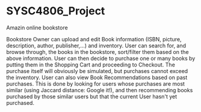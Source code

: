 # SYSC4806_Project
Amazin online bookstore

Bookstore Owner can upload and edit Book information (ISBN, picture, description, author, publisher,...) and inventory. 
User can search for, and browse through, the books in the bookstore, sort/filter them based on the above information. 
User can then decide to purchase one or many books by putting them in the Shopping Cart and proceeding to Checkout. 
The purchase itself will obviously be simulated, but purchases cannot exceed the inventory. 
User can also view Book Recommendations based on past purchases. 
This is done by looking for users whose purchases are most similar (using Jaccard distance: Google it!), and then recommending books purchased by those similar users but that the current User hasn't yet purchased.
